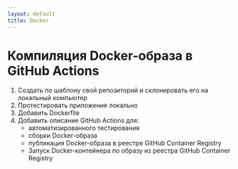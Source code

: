 ```yaml
---
layout: default
title: Docker
---
```

# Компиляция Docker-образа в GitHub Actions

1. Создать по шаблону свой репозиторий и склонировать его на локальный компьютер
2. Протестировать приложение локально
3. Добавить Dockerfile
4. Добавить описание GitHub Actions для:
   * автоматизированного тестирования
   * сборки Docker-образа 
   * публикация Docker-образа в реестре GitHub Container Registry
   * Запуск Docker-контейнера по образу из реестра GitHub Container Registry
